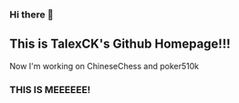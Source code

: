 ### Hi there 👋  
## This is TalexCK's Github Homepage!!!  
Now I'm working on ChineseChess and poker510k  

### THIS IS MEEEEEE!

<!--
**TalexCalexK0133/TalexCalexK0133** is a ✨ _special_ ✨ repository because its `README.md` (this file) appears on your GitHub profile.

Here are some ideas to get you started:

- 🔭 I’m currently working on ...
- 🌱 I’m currently learning ...
- 👯 I’m looking to collaborate on ...
- 🤔 I’m looking for help with ...
- 💬 Ask me about ...
- 📫 How to reach me: ...
- 😄 Pronouns: ...
- ⚡ Fun fact: ...
-->
